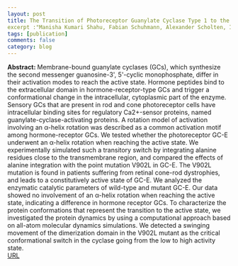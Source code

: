 ```yaml
---
layout: post
title: The Transition of Photoreceptor Guanylate Cyclase Type 1 to the Active State
excerpt :"Manisha Kumari Shahu, Fabian Schuhmann, Alexander Scholten, Ilia A. Solov'yov, Karl-Wilhelm Koch, International Journal of Molecular Sciences, 23, 1422-0067, (2022)"
tags: [publication]
comments: false
category: blog
---
```


<b>Abstract: </b>Membrane-bound guanylate cyclases (GCs), which synthesize the second messenger guanosine-3', 5'-cyclic monophosphate, differ in their activation modes to reach the active state. Hormone peptides bind to the extracellular domain in hormone-receptor-type GCs and trigger a conformational change in the intracellular, cytoplasmic part of the enzyme. Sensory GCs that are present in rod and cone photoreceptor cells have intracellular binding sites for regulatory Ca2+-sensor proteins, named guanylate-cyclase-activating proteins. A rotation model of activation involving an α-helix rotation was described as a common activation motif among hormone-receptor GCs. We tested whether the photoreceptor GC-E underwent an α-helix rotation when reaching the active state. We experimentally simulated such a transitory switch by integrating alanine residues close to the transmembrane region, and compared the effects of alanine integration with the point mutation V902L in GC-E. The V902L mutation is found in patients suffering from retinal cone-rod dystrophies, and leads to a constitutively active state of GC-E. We analyzed the enzymatic catalytic parameters of wild-type and mutant GC-E. Our data showed no involvement of an α-helix rotation when reaching the active state, indicating a difference in hormone receptor GCs. To characterize the protein conformations that represent the transition to the active state, we investigated the protein dynamics by using a computational approach based on all-atom molecular dynamics simulations. We detected a swinging movement of the dimerization domain in the V902L mutant as the critical conformational switch in the cyclase going from the low to high activity state.<br>
  <a href="https://www.mdpi.com/1422-0067/23/7/4030">URL</a>

